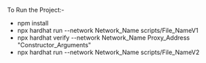 To Run the Project:-
  - npm install
  - npx hardhat run --network Network_Name scripts/File_NameV1
  - npx hardhat verify --network Network_Name Proxy_Address "Constructor_Arguments"
  - npx hardhat run --network Network_Name scripts/File_NameV2

